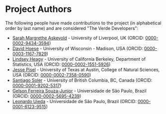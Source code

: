 # Project Authors

The following people have made contributions to the project (in alphabetical
order by last name) and are considered "The Verde Developers":

* [Sarah Margrethe Askevold](https://github.com/SAskevold) - University of Liverpool, UK (ORCID: [0000-0002-9434-3594](https://www.orcid.org/0000-0002-9434-3594))
* [David Hoese](https://github.com/djhoese) - University of Wisconsin - Madison, USA (ORCID: [0000-0003-1167-7829](https://www.orcid.org/0000-0003-1167-7829))
* [Lindsey Heagy](https://github.com/lheagy) - University of California Berkeley, Department of Statistics, USA (ORCID: [0000-0002-1551-5926](https://www.orcid.org/0000-0002-1551-5926))
* [Jesse Pisel](https://github.com/jessepisel) - University of Texas at Austin, College of Natural Sciences, USA (ORCID: [0000-0002-7358-0590](https://www.orcid.org/0000-0002-7358-0590))
* [Santiago Soler](https://github.com/santisoler) - University of British Columbia, BC, Canada (ORCID: [0000-0001-9202-5317](https://www.orcid.org/0000-0001-9202-5317))
* [Gelson Ferreira Souza-Junior](https://github.com/Souza-junior) - Universidade de São Paulo, Brazil (ORCID: [0000-0002-5695-4239](https://orcid.org/0000-0002-5695-4239))
* [Leonardo Uieda](https://github.com/leouieda) - Universidade de São Paulo, Brazil (ORCID: [0000-0001-6123-9515](https://www.orcid.org/0000-0001-6123-9515))
